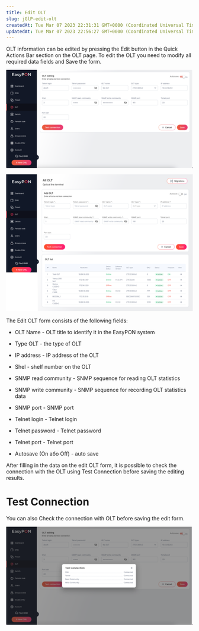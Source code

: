```yaml
---
title: Edit OLT
slug: jGlP-edit-olt
createdAt: Tue Mar 07 2023 22:31:31 GMT+0000 (Coordinated Universal Time)
updatedAt: Tue Mar 07 2023 22:56:27 GMT+0000 (Coordinated Universal Time)
---
```


OLT information can be edited by pressing the Edit button in the Quick Actions Bar section on the OLT page. To edit the OLT you need to modify all required data fields and Save the form.&#x20;

![OLT edit form](.gitbook/assets/JB0yftS_ftq5AdPMTZ8Nd_image.png)

![Add OLT form](.gitbook/assets/WBMIZOzWHg_wssMRRFsyy_image.png)

The Edit OLT form consists of the following fields:

*   OLT Name - OLT title to identify it in the EasyPON system

*   Type OLT - the type of OLT

*   IP address - IP address of the OLT

*   Shel - shelf number on the OLT

*   SNMP read community - SNMP sequence for reading OLT statistics

*   SNMP write community - SNMP sequence for recording OLT statistics data

*   SNMP port - SNMP port

*   Telnet login - Telnet login

*   Telnet password - Telnet password

*   Telnet port - Telnet port

*   Autosave (On або Off) - auto save

After filling in the data on the edit OLT form, it is possible to check the connection with the OLT using Test Connection before saving the editing results.

# Test Connection

You can also Check the connection with OLT before saving the edit form.

![](.gitbook/assets/6kFO0QOPCwszoNkunMh2v_image.png)

